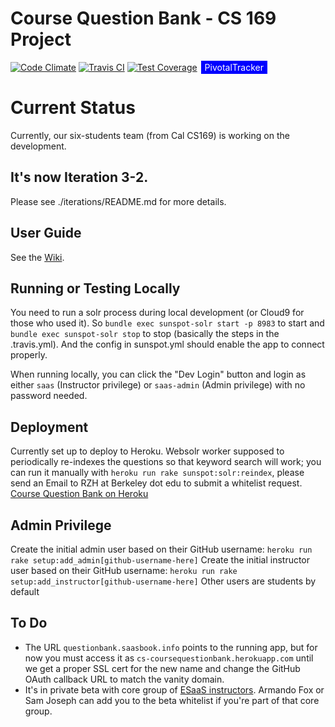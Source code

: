 # Course Question Bank - CS 169 Project

[![Code Climate](https://codeclimate.com/github/hrzlvn/coursequestionbank/badges/gpa.svg)](https://codeclimate.com/github/hrzlvn/coursequestionbank)
[![Travis CI](https://travis-ci.org/hrzlvn/coursequestionbank.svg?branch=master)](https://travis-ci.org/hrzlvn/coursequestionbank)
[![Test Coverage](https://codeclimate.com/github/hrzlvn/coursequestionbank/badges/coverage.svg)](https://codeclimate.com/github/hrzlvn/coursequestionbank/coverage)
<span style="background-color: blue; text-decoration:none; font: Verdana 7px bold; color:white; padding: 2px; margin: 2px;" ><a style="background-color: blue; text-decoration:none; font: Verdana 7px bold; color:white; padding: 2px; margin: 2px;" href="https://www.pivotaltracker.com/n/projects/1544183">PivotalTracker</a></span>

# Current Status
Currently, our six-students team (from Cal CS169) is working on the development.
## It's now Iteration 3-2.
Please see ./iterations/README.md for more details.

## User Guide

See the [Wiki](https://github.com/saasbook/coursequestionbank/wiki).

## Running or Testing Locally

You need to run a solr process during local development (or Cloud9 for those who used it). So `bundle exec sunspot-solr start -p 8983` to start and `bundle exec sunspot-solr stop` to stop (basically the steps in the .travis.yml). And the config in sunspot.yml should enable the app to connect properly.

When running locally, you can click the "Dev Login" button and login as either `saas` (Instructor privilege) or `saas-admin` (Admin privilege) with no password needed.

## Deployment

Currently set up to deploy to Heroku. Websolr worker supposed to periodically re-indexes the questions so that keyword search will work; you can run it manually with `heroku run rake sunspot:solr:reindex`, please send an Email to RZH at Berkeley dot edu to submit a whitelist request. [Course Question Bank on Heroku](https://coursequestionbank.herokuapp.com/)

## Admin Privilege

Create the initial admin user based on their GitHub username: `heroku run rake setup:add_admin[github-username-here]`
Create the initial instructor user based on their GitHub username: `heroku run rake setup:add_instructor[github-username-here]`
Other users are students by default

## To Do

* The URL `questionbank.saasbook.info` points to the running app, but for now you must access it as `cs-coursequestionbank.herokuapp.com` until we get a proper SSL cert for the new name and change the GitHub OAuth callback URL to match the vanity domain.
* It's in private beta with core group of [ESaaS instructors](http://www.saasbook.info).  Armando Fox or Sam Joseph can add you to the beta whitelist if you're part of that core group.

